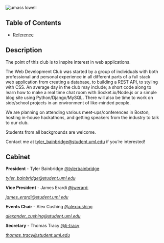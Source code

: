 ![umass lowell][logo]

## Table of Contents
* [Reference](./Reference.md)

## Description

The point of this club is to inspire interest in web applications.

The Web Development Club was started by a group of individuals with both professional and personal experience in all different parts of a full stack web application from creating a database, to building a REST API, to styling with CSS. An average day in the club may include; a short code along to learn how to make a real time chat room with Socket.io/Node.js or a simple blog site using Python/Django/MySQL. There will also be time to work on side/school projects in an environment of like-minded people.

We are planning on attending various meet-ups/conferences in Boston, hosting in-house hackathons, and getting speakers from the industry to talk to our club.

Students from all backgrounds are welcome.

Contact me at tyler_bainbridge@student.uml.edu if you’re interested!

## Cabinet

**President** - Tyler Bainbridge
[@tylerbainbridge](https://github.com/tylerjbainbridge)

*tyler_bainbridge@student.uml.edu*

**Vice President** - James Erardi
[@jwerardi](https://github.com/jwerardi)

*james_erardi@student.uml.edu*

**Events Chair** - Alex Cushing
[@alexcushing](https://github.com/alexcushing)

*alexander_cushing@student.uml.edu*

**Secretary** - Thomas Tracy
[@tj-tracy](https://github.com/tj-tracy)

*thomas_tracy@student.uml.edu*

[logo]: http://i.imgur.com/ouemTLbt.png
